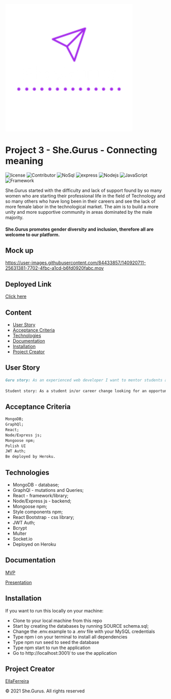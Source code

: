 ![Title](./public/img/white.logo.svg) 
# Project 3 - She.Gurus - Connecting meaning

![license](https://img.shields.io/github/license/EllaFerreira/She_Gurus)
![Contributor](https://img.shields.io/badge/Contributors-1-purple.svg)
![NoSql](https://img.shields.io/badge/npm-NoSql-red.svg)
![express](https://img.shields.io/badge/npm-expressJs-red.svg)
![Nodejs](https://img.shields.io/badge/AppWith-NodeJS-red.svg)
![JavaScript](https://img.shields.io/badge/AppWith-ExpressJS-green.svg)
![Framework](https://img.shields.io/badge/Framework-Bootstrap-purple.svg)

She.Gurus started with the difficulty and lack of support found by so many women who are starting their professional life in the field of Technology and so many others who have long been in their careers and see the lack of more female labor in the technological market.
The aim is to build a more unity and more supportive community in areas dominated by the male majority.

#### She.Gurus promotes gender diversity and inclusion, therefore all are welcome to our platform.

## Mock up

https://user-images.githubusercontent.com/84433857/140920711-25631381-7702-4fbc-a1cd-b6fd0920fabc.mov


## Deployed Link

[Click here]()

## Content

- [User Story](#user-story)
- [Acceptance Criteria](#acceptance-criteria)
- [Technologies](#technologies)
- [Documentation](#documentation)
- [Installation](#installation)
- [Project Creator](#project-creator)

## User Story

```md
Guru story: As an experienced web developer I want to mentor students at the beginning of their careers, be it with summaries, a language, projects or interviews, connecting me with new faces and thus updating myself in practice.

Student story: As a student in/or career change looking for an opportunity to be mentored by another woman with whom I can connect professionally and support together.
```

## Acceptance Criteria

```md
MongoDB;
GraphQl;
React;
Node/Express js;
Mongoose npm;
Polish UI
JWT Auth;
Be deployed by Heroku.
```

## Technologies

- MongoDB - database;
- GraphQl - mutations and Queries;
- React - framework/library;
- Node/Express js - backend;
- Mongoose npm;
- Style components npm;
- React Bootstrap - css library;
- JWT Auth;
- Bcrypt
- Multer
- Socket.io
- Deployed on Heroku

## Documentation

[MVP](https://docs.google.com/document/d/1lQffmTgMzWKpQ5IrLtKPaSo3AmkE1935k2FWCna9J78/edit?usp=sharing)

[Presentation](https://drive.google.com/file/d/14WqlfD89Uc1whX98GehZGKeDfvFcwk0r/view?usp=sharing)

## Installation

If you want to run this locally on your machine:

- Clone to your local machine from this repo
- Start by creating the databases by running SOURCE schema.sql;
- Change the .env.example to a .env file with your MySQL credentials
- Type npm i on your terminal to install all dependencies
- Type npm run seed to seed the database
- Type npm start to run the application
- Go to http://localhost:3001/ to use the application

## Project Creator

[EllaFerreira](https://github.com/EllaFerreira)

© 2021 She.Gurus. All rights reserved
